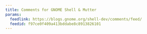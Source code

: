 ```yaml
---
title: Comments for GNOME Shell & Mutter
params:
  feedlink: https://blogs.gnome.org/shell-dev/comments/feed/
  feedid: f97ce0f409a413bddabe8c8913826101
---
```

